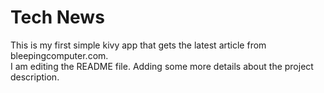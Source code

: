 # Tech News
This is my first simple kivy app that gets the latest article from bleepingcomputer.com.
</br>
I am editing the README file. Adding some more details about the project description.
